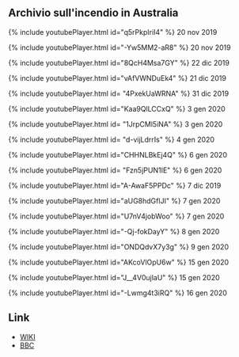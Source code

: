 ## Archivio sull'incendio in Australia

{% include youtubePlayer.html id="q5rPkpIriI4" %}
20 nov 2019

{% include youtubePlayer.html id="-Yw5MM2-aR8" %}
20 nov 2019

{% include youtubePlayer.html id="8QcH4Msa7GY" %}
22 dic 2019

{% include youtubePlayer.html id="vAfVWNDuEk4" %}
21 dic 2019

{% include youtubePlayer.html id= "4PxekUaWRNA" %}
31 dic 2019

{% include youtubePlayer.html id="Kaa9QlLCCxQ" %}
3 gen 2020

{% include youtubePlayer.html id= "1JrpCMl5iNA" %}
3 gen 2020

{% include youtubePlayer.html id= "d-vijLdrrIs" %}
4 gen 2020

{% include youtubePlayer.html id="CHHNLBkEj4Q" %}
6 gen 2020

{% include youtubePlayer.html id= "Fzn5jPUN1IE" %}
6 gen 2020

{% include youtubePlayer.html id="A-AwaF5PPDc" %}
7 dic 2019

{% include youtubePlayer.html id="aUG8hdGflJI" %}
7 gen 2020

{% include youtubePlayer.html id="U7nV4jobWoo" %}
7 gen 2020

{% include youtubePlayer.html id="-Qj-fokDayY" %}
8 gen 2020

{% include youtubePlayer.html id="ONDQdvX7y3g" %}
9 gen 2020

{% include youtubePlayer.html id="AKcoVlOpU6w" %}
15 gen 2020

{% include youtubePlayer.html id="J__4V0ujlaU" %}
15 gen 2020

{% include youtubePlayer.html id="-Lwmg4t3iRQ" %}
16 gen 2020

## Link
* [WIKI](https://it.wikipedia.org/wiki/Incendi_in_Australia_del_2019-2020)
* [BBC](https://www.bbc.com/news/world-australia-50951043)
